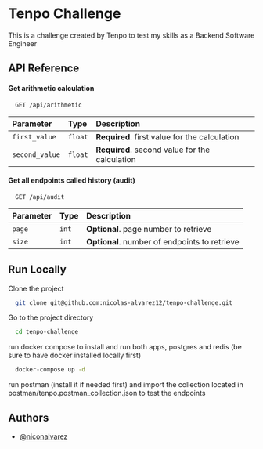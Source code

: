 
# Tenpo Challenge

This is a challenge created by Tenpo to test my skills as a Backend Software Engineer


## API Reference

#### Get arithmetic calculation

```http
  GET /api/arithmetic
```

| Parameter      | Type    | Description                                    |
| :--------      | :------ | :--------------------------------------------- |
| `first_value`  | `float` | **Required**. first value for the calculation  |
| `second_value` | `float` | **Required**. second value for the calculation |

#### Get all endpoints called history (audit)

```http
  GET /api/audit
```

| Parameter   | Type     | Description                                   |
| :--------   | :------- | :-------------------------------------------- |
| `page`      | `int`    | **Optional**. page number to retrieve         |
| `size`      | `int`    | **Optional**. number of endpoints to retrieve |

## Run Locally

Clone the project

```bash
  git clone git@github.com:nicolas-alvarez12/tenpo-challenge.git
```

Go to the project directory

```bash
  cd tenpo-challenge
```

run docker compose to install and run both apps, postgres and redis (be sure to have docker installed locally first)

```bash
  docker-compose up -d 
```

run postman (install it if needed first) and import the collection located in postman/tenpo.postman_collection.json to test the endpoints

## Authors

- [@niconalvarez](https://github.com/niconalvarez)

